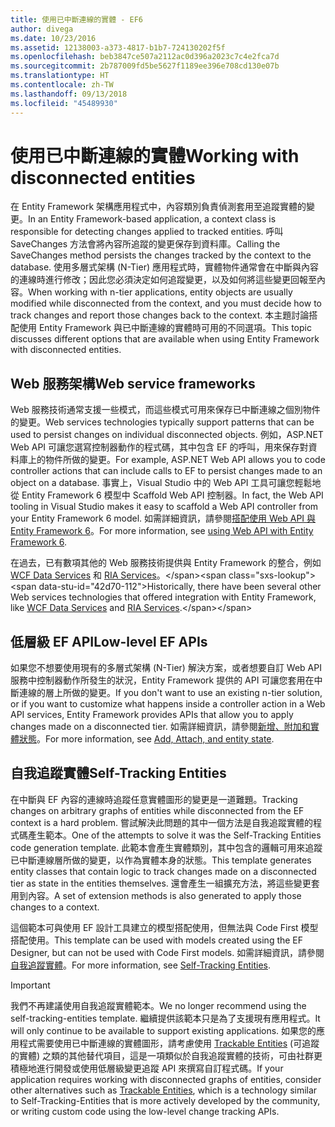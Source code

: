 ```yaml
---
title: 使用已中斷連線的實體 - EF6
author: divega
ms.date: 10/23/2016
ms.assetid: 12138003-a373-4817-b1b7-724130202f5f
ms.openlocfilehash: beb3847ce507a2112ac0d396a2023c7c4e2fca7d
ms.sourcegitcommit: 2b787009fd5be5627f1189ee396e708cd130e07b
ms.translationtype: HT
ms.contentlocale: zh-TW
ms.lasthandoff: 09/13/2018
ms.locfileid: "45489930"
---
```

# <a name="working-with-disconnected-entities"></a><span data-ttu-id="42d70-102">使用已中斷連線的實體</span><span class="sxs-lookup"><span data-stu-id="42d70-102">Working with disconnected entities</span></span>
<span data-ttu-id="42d70-103">在 Entity Framework 架構應用程式中，內容類別負責偵測套用至追蹤實體的變更。</span><span class="sxs-lookup"><span data-stu-id="42d70-103">In an Entity Framework-based application, a context class is responsible for detecting changes applied to tracked entities.</span></span> <span data-ttu-id="42d70-104">呼叫 SaveChanges 方法會將內容所追蹤的變更保存到資料庫。</span><span class="sxs-lookup"><span data-stu-id="42d70-104">Calling the SaveChanges method persists the changes tracked by the context to the database.</span></span> <span data-ttu-id="42d70-105">使用多層式架構 (N-Tier) 應用程式時，實體物件通常會在中斷與內容的連線時進行修改；因此您必須決定如何追蹤變更，以及如何將這些變更回報至內容。</span><span class="sxs-lookup"><span data-stu-id="42d70-105">When working with n-tier applications, entity objects are usually modified while disconnected from the context, and you must decide how to track changes and report those changes back to the context.</span></span> <span data-ttu-id="42d70-106">本主題討論搭配使用 Entity Framework 與已中斷連線的實體時可用的不同選項。</span><span class="sxs-lookup"><span data-stu-id="42d70-106">This topic discusses different options that are available when using Entity Framework with disconnected entities.</span></span>   

## <a name="web-service-frameworks"></a><span data-ttu-id="42d70-107">Web 服務架構</span><span class="sxs-lookup"><span data-stu-id="42d70-107">Web service frameworks</span></span>

<span data-ttu-id="42d70-108">Web 服務技術通常支援一些模式，而這些模式可用來保存已中斷連線之個別物件的變更。</span><span class="sxs-lookup"><span data-stu-id="42d70-108">Web services technologies typically support patterns that can be used to persist changes on individual disconnected objects.</span></span> <span data-ttu-id="42d70-109">例如，ASP.NET Web API 可讓您選寫控制器動作的程式碼，其中包含 EF 的呼叫，用來保存對資料庫上的物件所做的變更。</span><span class="sxs-lookup"><span data-stu-id="42d70-109">For example, ASP.NET Web API allows you to code controller actions that can include calls to EF to persist changes made to an object on a database.</span></span> <span data-ttu-id="42d70-110">事實上，Visual Studio 中的 Web API 工具可讓您輕鬆地從 Entity Framework 6 模型中 Scaffold Web API 控制器。</span><span class="sxs-lookup"><span data-stu-id="42d70-110">In fact, the Web API tooling in Visual Studio makes it easy to scaffold a Web API controller from your Entity Framework 6 model.</span></span> <span data-ttu-id="42d70-111">如需詳細資訊，請參閱[搭配使用 Web API 與 Entity Framework 6](https://docs.microsoft.com/en-us/aspnet/web-api/overview/data/using-web-api-with-entity-framework/)。</span><span class="sxs-lookup"><span data-stu-id="42d70-111">For more information, see [using Web API with Entity Framework 6](https://docs.microsoft.com/en-us/aspnet/web-api/overview/data/using-web-api-with-entity-framework/).</span></span>   

<span data-ttu-id="42d70-112">在過去，已有數項其他的 Web 服務技術提供與 Entity Framework 的整合，例如 [WCF Data Services](https://docs.microsoft.com/dotnet/framework/data/wcf/create-a-data-service-using-an-adonet-ef-data-wcf) 和 [RIA Services](https://docs.microsoft.com/en-us/previous-versions/dotnet/wcf-ria/ee707344(v=vs.91))。</span><span class="sxs-lookup"><span data-stu-id="42d70-112">Historically, there have been several other Web services technologies that offered integration with Entity Framework, like [WCF Data Services](https://docs.microsoft.com/dotnet/framework/data/wcf/create-a-data-service-using-an-adonet-ef-data-wcf) and [RIA Services](https://docs.microsoft.com/en-us/previous-versions/dotnet/wcf-ria/ee707344(v=vs.91)).</span></span>

## <a name="low-level-ef-apis"></a><span data-ttu-id="42d70-113">低層級 EF API</span><span class="sxs-lookup"><span data-stu-id="42d70-113">Low-level EF APIs</span></span>

<span data-ttu-id="42d70-114">如果您不想要使用現有的多層式架構 (N-Tier) 解決方案，或者想要自訂 Web API 服務中控制器動作所發生的狀況，Entity Framework 提供的 API 可讓您套用在中斷連線的層上所做的變更。</span><span class="sxs-lookup"><span data-stu-id="42d70-114">If you don't want to use an existing n-tier solution, or if you want to customize what happens inside a controller action in a Web API services, Entity Framework provides APIs that allow you to apply changes made on a disconnected tier.</span></span> <span data-ttu-id="42d70-115">如需詳細資訊，請參閱[新增、附加和實體狀態](~/ef6/saving/change-tracking/entity-state.md)。</span><span class="sxs-lookup"><span data-stu-id="42d70-115">For more information, see [Add, Attach, and entity state](~/ef6/saving/change-tracking/entity-state.md).</span></span>  

## <a name="self-tracking-entities"></a><span data-ttu-id="42d70-116">自我追蹤實體</span><span class="sxs-lookup"><span data-stu-id="42d70-116">Self-Tracking Entities</span></span>  

<span data-ttu-id="42d70-117">在中斷與 EF 內容的連線時追蹤任意實體圖形的變更是一道難題。</span><span class="sxs-lookup"><span data-stu-id="42d70-117">Tracking changes on arbitrary graphs of entities while disconnected from the EF context is a hard problem.</span></span> <span data-ttu-id="42d70-118">嘗試解決此問題的其中一個方法是自我追蹤實體的程式碼產生範本。</span><span class="sxs-lookup"><span data-stu-id="42d70-118">One of the attempts to solve it was the Self-Tracking Entities code generation template.</span></span> <span data-ttu-id="42d70-119">此範本會產生實體類別，其中包含的邏輯可用來追蹤已中斷連線層所做的變更，以作為實體本身的狀態。</span><span class="sxs-lookup"><span data-stu-id="42d70-119">This template generates entity classes that contain logic to track changes made on a disconnected tier as state in the entities themselves.</span></span> <span data-ttu-id="42d70-120">還會產生一組擴充方法，將這些變更套用到內容。</span><span class="sxs-lookup"><span data-stu-id="42d70-120">A set of extension methods is also generated to apply those changes to a context.</span></span>

<span data-ttu-id="42d70-121">這個範本可與使用 EF 設計工具建立的模型搭配使用，但無法與 Code First 模型搭配使用。</span><span class="sxs-lookup"><span data-stu-id="42d70-121">This template can be used with models created using the EF Designer, but can not be used with Code First models.</span></span> <span data-ttu-id="42d70-122">如需詳細資訊，請參閱[自我追蹤實體](self-tracking-entities/index.md)。</span><span class="sxs-lookup"><span data-stu-id="42d70-122">For more information, see [Self-Tracking Entities](self-tracking-entities/index.md).</span></span>  

> [!IMPORTANT]
> <span data-ttu-id="42d70-123">我們不再建議使用自我追蹤實體範本。</span><span class="sxs-lookup"><span data-stu-id="42d70-123">We no longer recommend using the self-tracking-entities template.</span></span> <span data-ttu-id="42d70-124">繼續提供該範本只是為了支援現有應用程式。</span><span class="sxs-lookup"><span data-stu-id="42d70-124">It will only continue to be available to support existing applications.</span></span> <span data-ttu-id="42d70-125">如果您的應用程式需要使用已中斷連線的實體圖形，請考慮使用 [Trackable Entities](http://trackableentities.github.io/) (可追蹤的實體) 之類的其他替代項目，這是一項類似於自我追蹤實體的技術，可由社群更積極地進行開發或使用低層級變更追蹤 API 來撰寫自訂程式碼。</span><span class="sxs-lookup"><span data-stu-id="42d70-125">If your application requires working with disconnected graphs of entities, consider other alternatives such as [Trackable Entities](http://trackableentities.github.io/), which is a technology similar to Self-Tracking-Entities that is more actively developed by the community, or writing custom code using the low-level change tracking APIs.</span></span>
